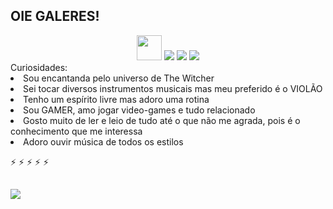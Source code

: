 ## OIE GALERES!


 
 
<div align="center"> 
  <a href="https://steamcommunity.com/id/moonlher" target="_blank"><img src="https://steamuserimages-a.akamaihd.net/ugc/934934697792785950/388C4AD054C9891644F7DB1F95CE8B0E84361B87/?imw=5000&imh=5000&ima=fit&impolicy=Letterbox&imcolor=%23000000&letterbox=false" height=40 weight=100 target=_blank"></a>
   <a href="https://www.youtube.com/channel/UCv7b7jAR9vAVOknn2KNbDSg" target="_blank"><img src="https://img.shields.io/badge/YouTube-FF0000?style=for-the-badge&logo=youtube&logoColor=white" target="_blank"></a>
  <a href="https://www.instagram.com/t3ch1ntrud3r/" target="_blank"><img src="https://img.shields.io/badge/-Instagram-%23E4405F?style=for-the-badge&logo=instagram&logoColor=white" target="_blank"></a>
 	<a href="https://www.twitch.tv/moonlher" target="_blank"><img src="https://img.shields.io/badge/Twitch-9146FF?style=for-the-badge&logo=twitch&logoColor=white" target="_blank"></a> 

 
</div>
   Curiosidades:
 <li> Sou encantanda pelo universo de The Witcher </li>
 <li> Sei tocar diversos instrumentos musicais mas meu preferido é o VIOLÃO </li>
 <li> Tenho um espírito livre mas adoro uma rotina </li>
 <li> Sou GAMER, amo jogar video-games e tudo relacionado </li>
 <li> Gosto muito de ler e leio de tudo até o que não me agrada, pois é o conhecimento que me interessa </li>
 <li> Adoro ouvir música de todos os estilos </li>

 
⚡
⚡
⚡
⚡
⚡
 

    
 ##
 ##
 ##
 ##
 ##
 ## 

 
<IMG SRC="https://i.pinimg.com/originals/65/f3/42/65f342137b9a315311b97b1ee2df979c.gif" >





